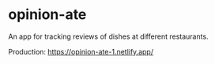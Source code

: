 # opinion-ate
An app for tracking reviews of dishes at different restaurants.

Production: <https://opinion-ate-1.netlify.app/>